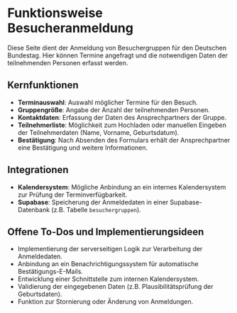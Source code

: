 # Funktionsweise Besucheranmeldung

Diese Seite dient der Anmeldung von Besuchergruppen für den Deutschen Bundestag. Hier können Termine angefragt und die notwendigen Daten der teilnehmenden Personen erfasst werden.

## Kernfunktionen

- **Terminauswahl**: Auswahl möglicher Termine für den Besuch.
- **Gruppengröße**: Angabe der Anzahl der teilnehmenden Personen.
- **Kontaktdaten**: Erfassung der Daten des Ansprechpartners der Gruppe.
- **Teilnehmerliste**: Möglichkeit zum Hochladen oder manuellen Eingeben der Teilnehmerdaten (Name, Vorname, Geburtsdatum).
- **Bestätigung**: Nach Absenden des Formulars erhält der Ansprechpartner eine Bestätigung und weitere Informationen.

## Integrationen

- **Kalendersystem**: Mögliche Anbindung an ein internes Kalendersystem zur Prüfung der Terminverfügbarkeit.
- **Supabase**: Speicherung der Anmeldedaten in einer Supabase-Datenbank (z.B. Tabelle `besuchergruppen`).

## Offene To-Dos und Implementierungsideen

- Implementierung der serverseitigen Logik zur Verarbeitung der Anmeldedaten.
- Anbindung an ein Benachrichtigungssystem für automatische Bestätigungs-E-Mails.
- Entwicklung einer Schnittstelle zum internen Kalendersystem.
- Validierung der eingegebenen Daten (z.B. Plausibilitätsprüfung der Geburtsdaten).
- Funktion zur Stornierung oder Änderung von Anmeldungen. 